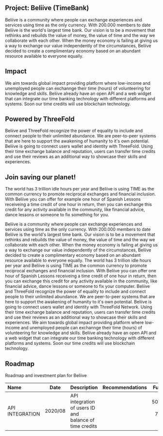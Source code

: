 ## Project: Beliive (TimeBank)

Beliive is a community where people can exchange experiences and services using time as the only currency. With 200.000 members to date Beliive is the world's largest time bank. Our vision is to be a movement that rethinks and rebuilds the value of money, the value of time and the way we collaborate with each other. When the money economy is failing at giving us a way to exchange our value independently of the circumstances, Beliive decided to create a complimentary economy based on an abundant resource available to everyone equally.

## Impact

We aim towards global impact providing platform where low-income and unemployed people can exchannge their time (hours) of volunteering for knowledge and skills. Beliive already have an open API and a web widget that can integrate our time banking technology with different platforms and systems. Soon our time credits will use blockchain technology.

## Powered by ThreeFold

Beliive and ThreeFold recognize the power of equality to include and connect people to their unlimited abundance. We are peer-to-peer systems that are here to support the awakening of humanity to it's own potential. Beliive is going to connect users wallet and identity with ThreeFold. Using their time exchange balance and reputation, users can transfer time credits and use their reviews as an additional way to showcase their skills and experiences.

## Join saving our planet!

The world has 3 trillion idle hours per year and Beliive is using TIME as the common currency to promote reciprocal exchanges and financial inclusion. With Beliive you can offer for example one hour of Spanish Lessons receiveing a time credit of one hour in return, then you can exchange this credit for any activity available in the community, like financial advice, dance lessons or someone to fix something for you.

Beliive is a community where people can exchange experiences and services using time as the only currency. With 200.000 members to date Beliive is the world's largest time bank. Our vision is to be a movement that rethinks and rebuilds the value of money, the value of time and the way we collaborate with each other. When the money economy is failing at giving us a way to exchange our value independently of the circumstances, Beliive decided to create a complimentary economy based on an abundant resource available to everyone equally. The world has 3 trillion idle hours per year and Beliive is using TIME as the common currency to promote reciprocal exchanges and financial inclusion. With Beliive you can offer one hour of Spanish Lessons receiveing a time credit of one hour in return, then you can exchange this credit for any activity available in the community, like financial advice, dance lessons or someone to fix your computer. Beliive and ThreeFold recognize the power of equality to include and connect people to their unlimited abundance. We are peer-to-peer systems that are here to support the awakening of humanity to it's own potential. Beliive is going to connect users wallet and identity with ThreeFold Network. Using their time exchange balance and reputation, users can transfer time credits and use their reviews as an additional way to showcase their skills and experiences. We aim towards global impact providing platform where low-income and unemployed people can exchannge their time (hours) of volunteering for knowledge and skills. Beliive already have an open API and a web widget that can integrate our time banking technology with different platforms and systems. Soon our time credits will use blockchain technology.

## Roadmap

Roadmap and investment plan for Beliive

| Name         | Date   | Description | Recommendations | Funding |
|:-------------|--------|-------------|-----------------|---------:|
| API INTEGRATION |  2020/08 | API integration of users ID and balance of time credits | |500'000 TFT 75'000 USD |